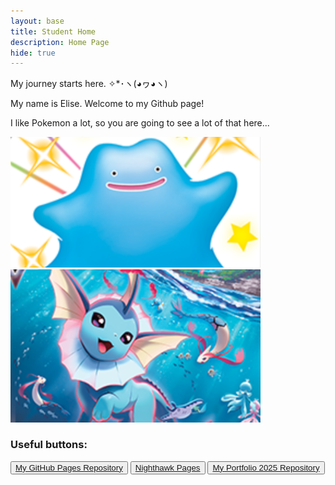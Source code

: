 ```yaml
---
layout: base
title: Student Home 
description: Home Page
hide: true
---
```


My journey starts here. ✧*･ヽ(◕ヮ◕ヽ)

My name is Elise. Welcome to my Github page! 

I like Pokemon a lot, so you are going to see a lot of that here...

<img src="./images/ShinyDitto.png" alt="Ditto is the best!" width="400"> 
<img src="./images/DynamaxVaporeon.png" alt="Ditto is the best!" width="400">

### Useful buttons:

<button><a href="https://github.com/blueelephant48/Elise_2025">My GitHub Pages Repository</a></button> 
<button><a href="https://nighthawkcoders.github.io/portfolio_2025/">Nighthawk Pages</a></button> 
<button><a href="https://github.com/blueelephant48/Elise_Portfolio_2025">My Portfolio 2025 Repository</a></button> 